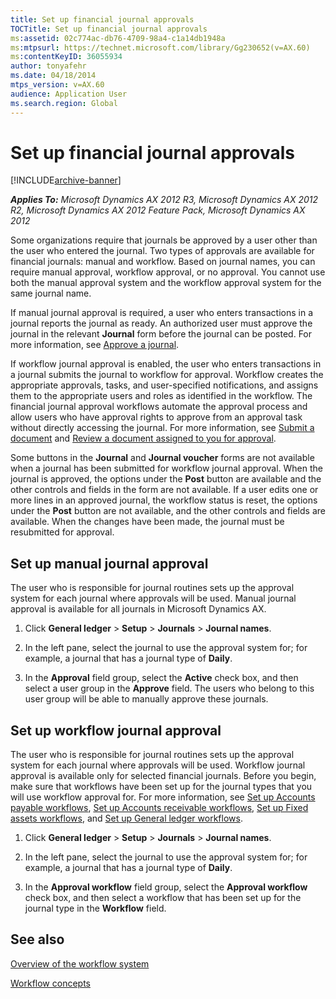 ```yaml
---
title: Set up financial journal approvals
TOCTitle: Set up financial journal approvals
ms:assetid: 02c774ac-db76-4709-98a4-c1a14db1948a
ms:mtpsurl: https://technet.microsoft.com/library/Gg230652(v=AX.60)
ms:contentKeyID: 36055934
author: tonyafehr
ms.date: 04/18/2014
mtps_version: v=AX.60
audience: Application User
ms.search.region: Global
---
```


# Set up financial journal approvals 


[!INCLUDE[archive-banner](includes/archive-banner.md)]


_**Applies To:** Microsoft Dynamics AX 2012 R3, Microsoft Dynamics AX 2012 R2, Microsoft Dynamics AX 2012 Feature Pack, Microsoft Dynamics AX 2012_

Some organizations require that journals be approved by a user other than the user who entered the journal. Two types of approvals are available for financial journals: manual and workflow. Based on journal names, you can require manual approval, workflow approval, or no approval. You cannot use both the manual approval system and the workflow approval system for the same journal name.

If manual journal approval is required, a user who enters transactions in a journal reports the journal as ready. An authorized user must approve the journal in the relevant **Journal** form before the journal can be posted. For more information, see [Approve a journal](approve-a-journal.md).

If workflow journal approval is enabled, the user who enters transactions in a journal submits the journal to workflow for approval. Workflow creates the appropriate approvals, tasks, and user-specified notifications, and assigns them to the appropriate users and roles as identified in the workflow. The financial journal approval workflows automate the approval process and allow users who have approval rights to approve from an approval task without directly accessing the journal. For more information, see [Submit a document](submit-a-document.md) and [Review a document assigned to you for approval](review-a-document-assigned-to-you-for-approval.md).

Some buttons in the **Journal** and **Journal voucher** forms are not available when a journal has been submitted for workflow journal approval. When the journal is approved, the options under the **Post** button are available and the other controls and fields in the form are not available. If a user edits one or more lines in an approved journal, the workflow status is reset, the options under the **Post** button are not available, and the other controls and fields are available. When the changes have been made, the journal must be resubmitted for approval.

## Set up manual journal approval

The user who is responsible for journal routines sets up the approval system for each journal where approvals will be used. Manual journal approval is available for all journals in Microsoft Dynamics AX.

1.  Click **General ledger** \> **Setup** \> **Journals** \> **Journal names**.

2.  In the left pane, select the journal to use the approval system for; for example, a journal that has a journal type of **Daily**.

3.  In the **Approval** field group, select the **Active** check box, and then select a user group in the **Approve** field. The users who belong to this user group will be able to manually approve these journals.

## Set up workflow journal approval

The user who is responsible for journal routines sets up the approval system for each journal where approvals will be used. Workflow journal approval is available only for selected financial journals. Before you begin, make sure that workflows have been set up for the journal types that you will use workflow approval for. For more information, see [Set up Accounts payable workflows](set-up-accounts-payable-workflows.md), [Set up Accounts receivable workflows](set-up-accounts-receivable-workflows.md), [Set up Fixed assets workflows](set-up-fixed-assets-workflows.md), and [Set up General ledger workflows](set-up-general-ledger-workflows.md).

1.  Click **General ledger** \> **Setup** \> **Journals** \> **Journal names**.

2.  In the left pane, select the journal to use the approval system for; for example, a journal that has a journal type of **Daily**.

3.  In the **Approval workflow** field group, select the **Approval workflow** check box, and then select a workflow that has been set up for the journal type in the **Workflow** field.

## See also

[Overview of the workflow system](overview-of-the-workflow-system.md)

[Workflow concepts](workflow-concepts.md)

  


